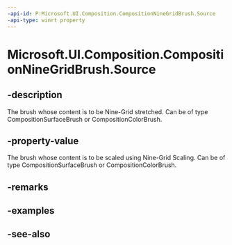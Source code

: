 ```yaml
---
-api-id: P:Microsoft.UI.Composition.CompositionNineGridBrush.Source
-api-type: winrt property
---
```


<!-- Property syntax
public Windows.UI.Composition.CompositionBrush Source { get;  set; }
-->

# Microsoft.UI.Composition.CompositionNineGridBrush.Source

## -description
The brush whose content is to be Nine-Grid stretched. Can be of type CompositionSurfaceBrush or CompositionColorBrush.

## -property-value
The brush whose content is to be scaled using Nine-Grid Scaling. Can be of type CompositionSurfaceBrush or CompositionColorBrush.

## -remarks

## -examples

## -see-also
